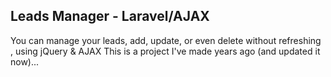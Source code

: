 ## Leads Manager - Laravel/AJAX

You can manage your leads, add, update, or even delete without refreshing , using jQuery & AJAX
This is a project I've made years ago (and updated it now)...
